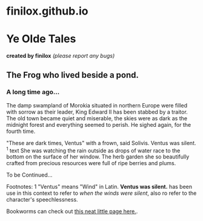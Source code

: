 # finilox.github.io
# Ye Olde Tales

**created by finilox**
_(please report any bugs)_

## The Frog who lived beside a pond.
### A long time ago...

The damp swampland of Morokia situated in northern Europe were filled with sorrow as their leader, King Edward II has been stabbed by a traitor. The old town became quiet and miserable, the skies were as dark as the midnight forest and everything seemed to perish. He sighed again, for the fourth time. 

"These are dark times, Ventus" with a frown, said Solivis. Ventus was silent. <sup>1</sup> text She was watching the rain outside as drops of water race to the bottom on the surface of her window. The herb garden she so beautifully crafted from precious resources were full of ripe berries and plums. 

To be Continued...


Footnotes: 
1 "Ventus" means "Wind" in Latin. **Ventus was silent.** has been use in this context to refer to _when the winds were silent_, also ro refer to the character's speechlessness.

Bookworms can check out [this neat little page here.](https://scp-wiki.wikidot.com/wanderers-library-hub).

